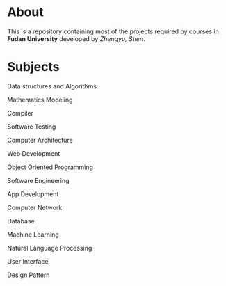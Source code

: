 # About

This is a repository containing most of the projects required by courses in **Fudan University** developed by *Zhengyu, Shen*. 

# Subjects

Data structures and Algorithms

Mathematics Modeling

Compiler

Software Testing

Computer Architecture

Web Development

Object Oriented Programming

Software Engineering

App Development

Computer Network

Database

Machine Learning

Natural Language Processing

User Interface

Design Pattern

